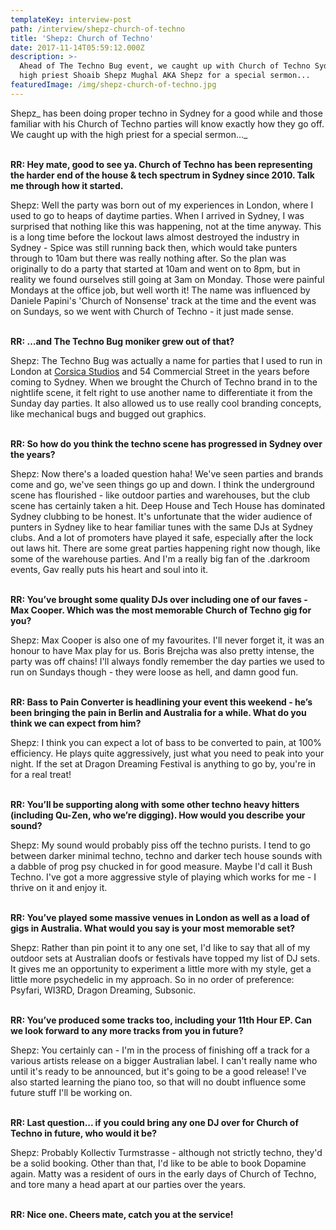 ```yaml
---
templateKey: interview-post
path: /interview/shepz-church-of-techno
title: 'Shepz: Church of Techno'
date: 2017-11-14T05:59:12.000Z
description: >-
  Ahead of The Techno Bug event, we caught up with Church of Techno Sydney's
  high priest Shoaib Shepz Mughal AKA Shepz for a special sermon...
featuredImage: /img/shepz-church-of-techno.jpg
---
```

Shepz_ has been doing proper techno in Sydney for a good while and those familiar with his Church of Techno parties will know exactly how they go off. We caught up with the high priest for a special sermon..._
<br><br>

**RR: Hey mate, good to see ya. Church of Techno has been representing the harder end of the house & tech spectrum in Sydney since 2010. Talk me through how it started.**

Shepz: Well the party was born out of my experiences in London, where I used to go to heaps of daytime parties. When I arrived in Sydney, I was surprised that nothing like this was happening, not at the time anyway. This is a long time before the lockout laws almost destroyed the industry in Sydney - Spice was still running back then, which would take punters through to 10am but there was really nothing after. So the plan was originally to do a party that started at 10am and went on to 8pm, but in reality we found ourselves still going at 3am on Monday. Those were painful Mondays at the office job, but well worth it! The name was influenced by Daniele Papini's 'Church of Nonsense' track at the time and the event was on Sundays, so we went with Church of Techno - it just made sense.
<br><br>

**RR: …and The Techno Bug moniker grew out of that?**

Shepz: The Techno Bug was actually a name for parties that I used to run in London at [Corsica Studios](https://www.facebook.com/CorsicaStudiosLondon/) and 54 Commercial Street in the years before coming to Sydney. When we brought the Church of Techno brand in to the nightlife scene, it felt right to use another name to differentiate it from the Sunday day parties. It also allowed us to use really cool branding concepts, like mechanical bugs and bugged out graphics.
<br><br>

**RR: So how do you think the techno scene has progressed in Sydney 
over the years?**

Shepz: Now there's a loaded question haha! We've seen parties and brands come and go, we've seen things go up and down. I think the underground scene has flourished - like outdoor parties and warehouses, but the club scene has certainly taken a hit. Deep House and Tech House has dominated Sydney clubbing to be honest. It's unfortunate that the wider audience of punters in Sydney like to hear familiar tunes with the same DJs at Sydney clubs. And a lot of promoters have played it safe, especially after the lock out laws hit. There are some great parties happening right now though, like some of the warehouse parties. And I'm a really big fan of the .darkroom events, Gav really puts his heart and soul into it.
<br><br>

**RR: You’ve brought some quality DJs over including one of our faves - Max Cooper. Which was the most memorable Church of Techno gig for you?**

Shepz: Max Cooper is also one of my favourites. I'll never forget it, it was an honour to have Max play for us. Boris Brejcha was also pretty intense, the party was off chains! I'll always fondly remember the day parties we used to run on Sundays though - they were loose as hell, and damn good fun.
<br><br>


**RR: Bass to Pain Converter is headlining your event this weekend - he’s been bringing the pain in Berlin and Australia for a while. What do you think we can expect from him?**

Shepz: I think you can expect a lot of bass to be converted to pain, at 100% efficiency. He plays quite aggressively, just what you need to peak into your night. If the set at Dragon Dreaming Festival is anything to go by, you're in for a real treat!
<br><br>

**RR: You’ll be supporting along with some other techno heavy hitters (including Qu-Zen, who we’re digging). How would you describe your sound?** 

Shepz: My sound would probably piss off the techno purists. I tend to go between darker minimal techno, techno and darker tech house sounds with a dabble of prog psy chucked in for good measure. Maybe I'd call it Bush Techno. I've got a more aggressive style of playing which works for me - I thrive on it and enjoy it.
<br><br>


**RR: You’ve played some massive venues in London as well as a load of gigs in Australia. What would you say is your most memorable set?**

Shepz: Rather than pin point it to any one set, I'd like to say that all of my outdoor sets at Australian doofs or festivals have topped my list of DJ sets. It gives me an opportunity to experiment a little more with my style, get a little more psychedelic in my approach. So in no order of preference: Psyfari, WI3RD, Dragon Dreaming, Subsonic.
<br><br>

**RR: You’ve produced some tracks too, including your 11th Hour EP. Can we look forward to any more tracks from you in future?**

Shepz: You certainly can - I'm in the process of finishing off a track for a various artists release on a bigger Australian label. I can't really name who until it's ready to be announced, but it's going to be a good release! I've also started learning the piano too, so that will no doubt influence some future stuff I'll be working on.
<br><br>

**RR: Last question... if you could bring any one DJ over for Church of Techno in future, who would it be?**

Shepz: Probably Kollectiv Turmstrasse - although not strictly techno, they'd be a solid booking. Other than that, I'd like to be able to book Dopamine again. Matty was a resident of ours in the early days of Church of Techno, and tore many a head apart at our parties over the years.
<br><br>

**RR: Nice one. Cheers mate, catch you at the service!**
